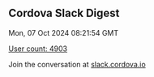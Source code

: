 ## Cordova Slack Digest
Mon, 07 Oct 2024 08:21:54 GMT

[User count: 4903](https://cordova.slack.com/)


Join the conversation at [slack.cordova.io](http://slack.cordova.io/)
